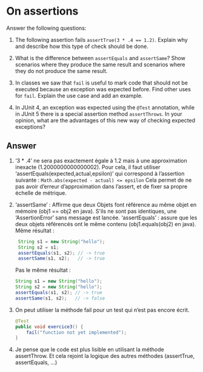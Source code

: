 # On assertions

Answer the following questions:

1. The following assertion fails `assertTrue(3 * .4 == 1.2)`. Explain why and describe how this type of check should be done.

2. What is the difference between `assertEquals` and `assertSame`? Show scenarios where they produce the same result and scenarios where they do not produce the same result.

3. In classes we saw that `fail` is useful to mark code that should not be executed because an exception was expected before. Find other uses for `fail`. Explain the use case and add an example.

4. In JUnit 4, an exception was expected using the `@Test` annotation, while in JUnit 5 there is a special assertion method `assertThrows`. In your opinion, what are the advantages of this new way of checking expected exceptions?

## Answer

1. ‘3 * .4’ ne sera pas exactement égale à 1.2 mais à une approximation inexacte
         (1.2000000000000002).
         Pour cela, il faut utiliser ‘assertEquals(expected,actual,epsilon)’ qui correspond à l’assertion suivante : `Math.abs(expected - actual) <= epsilon`
         Cela permet de ne pas avoir d’erreur d’approximation dans l’assert, et de fixer sa propre échelle de métrique.


2. ‘assertSame’ : Affirme que deux Objets font référence au même objet en mémoire (obj1 == obj2 en java). S'ils ne sont pas identiques, une ‘AssertionError’ sans message est lancée.
   ‘assertEquals’ : assure que les deux objets référencés ont le même contenu (obj1.equals(obj2) en java).       
    Même résultat : 
    
   ```java 
    String s1 = new String("hello");
    String s2 = s1;
    assertEquals(s1, s2); // -> true
    assertSame(s1, s2);   // -> true
    ```
   
    Pas le même résultat :
    ```java
   String s1 = new String("hello");
    String s2 = new String("hello");
    assertEquals(s1, s2); // -> true
    assertSame(s1, s2);   // -> false
    ```
   

3. On peut utiliser la méthode fail pour un test qui n’est pas encore écrit.
    ```java
   @Test
    public void exercice3() {
        fail("function not yet implemented");
    }
    ```
   
4. Je pense que le code est plus lisible en utilisant la méthode assertThrow.
   Et cela rejoint la logique des autres méthodes (assertTrue, assertEquals, …)

